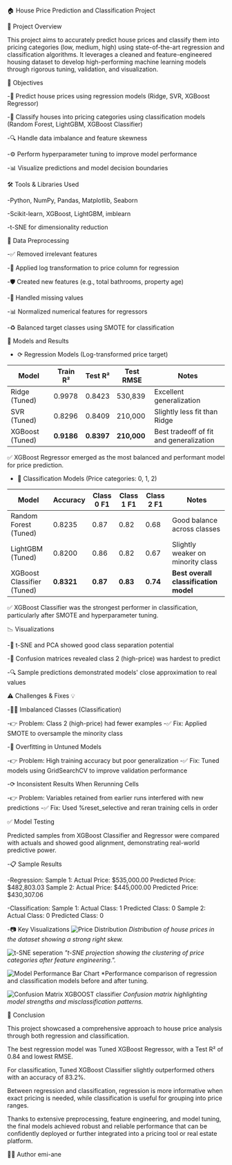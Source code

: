 🏠 House Price Prediction and Classification Project

📌 Project Overview

This project aims to accurately predict house prices and classify them into pricing categories (low, medium, high) using state-of-the-art regression and classification algorithms.
It leverages a cleaned and feature-engineered housing dataset to develop high-performing machine learning models through rigorous tuning, validation, and visualization.






🎯 Objectives

  -🔢 Predict house prices using regression models (Ridge, SVR, XGBoost Regressor)

  -🍿 Classify houses into pricing categories using classification models (Random Forest, LightGBM, XGBoost Classifier)

  -🔍 Handle data imbalance and feature skewness

  -⚙️ Perform hyperparameter tuning to improve model performance

  -📊 Visualize predictions and model decision boundaries






🛠️ Tools & Libraries Used

  -Python, NumPy, Pandas, Matplotlib, Seaborn

  -Scikit-learn, XGBoost, LightGBM, imblearn

  -t-SNE for dimensionality reduction






🧹 Data Preprocessing

  -✅ Removed irrelevant features

  -🧮 Applied log transformation to price column for regression

  -🛡️ Created new features (e.g., total bathrooms, property age)

  -🚫 Handled missing values

  -📊 Normalized numerical features for regressors

  -♻️ Balanced target classes using SMOTE for classification


 
 
 
 
 🧪 Models and Results

  - ⟳ Regression Models (Log-transformed price target)

| Model           | Train R²   | Test R²    | Test RMSE   | Notes                                   |
| --------------- | ---------- | ---------- | ----------- | --------------------------------------- |
| Ridge (Tuned)   | 0.9978     | 0.8423     | 530,839     | Excellent generalization                |
| SVR (Tuned)     | 0.8296     | 0.8409     | 210,000     | Slightly less fit than Ridge            |
| XGBoost (Tuned) | **0.9186** | **0.8397** | **210,000** | Best tradeoff of fit and generalization |

  ✅ XGBoost Regressor emerged as the most balanced and performant model for price prediction.


  -  🧠 Classification Models (Price categories: 0, 1, 2)
  
| Model                      | Accuracy   | Class 0 F1 | Class 1 F1 | Class 2 F1 | Notes                                 |
| -------------------------- | ---------- | ---------- | ---------- | ---------- | ------------------------------------- |
| Random Forest (Tuned)      | 0.8235     | 0.87       | 0.82       | 0.68       | Good balance across classes           |
| LightGBM (Tuned)           | 0.8200     | 0.86       | 0.82       | 0.67       | Slightly weaker on minority class     |
| XGBoost Classifier (Tuned) | **0.8321** | **0.87**   | **0.83**   | **0.74**   | **Best overall classification model** |

   ✅ XGBoost Classifier was the strongest performer in classification, particularly after SMOTE and hyperparameter tuning.






📉 Visualizations

   -🧫 t-SNE and PCA showed good class separation potential

   -📌 Confusion matrices revealed class 2 (high-price) was hardest to predict

   -🔍 Sample predictions demonstrated models' close approximation to real values






⚠️ Challenges & Fixes 💡

  -🧍‍♂️ Imbalanced Classes (Classification)

  

   -👉 Problem: Class 2 (high-price) had fewer examples
   -✅ Fix: Applied SMOTE to oversample the minority class

  -🧠 Overfitting in Untuned Models

  

   -👉 Problem: High training accuracy but poor generalization
   -✅ Fix: Tuned models using GridSearchCV to improve validation performance

 -⟳ Inconsistent Results When Rerunning Cells

 

   -👉 Problem: Variables retained from earlier runs interfered with new predictions
   -✅ Fix: Used %reset_selective and reran training cells in order






✅ Model Testing

Predicted samples from XGBoost Classifier and Regressor were compared with actuals and showed good alignment, demonstrating real-world predictive power.

-📋 Sample Results

  -Regression:
   Sample 1:
    Actual Price:    $535,000.00
    Predicted Price: $482,803.03
   Sample 2:
    Actual Price:    $445,000.00
    Predicted Price: $430,307.06

  -Classification:
  Sample 1:
   Actual Class:    1
   Predicted Class: 0
  Sample 2:
   Actual Class:    0
   Predicted Class: 0




  -📷 Key Visualizations
![Price Distribution](https://raw.githubusercontent.com/emi-ane/House_prediction/cbf7b9b99da94fc46acddccd738a4d28d6b04ed4/Capture%20d'%C3%A9cran%202025-06-14%20175854.png )
*Distribution of house prices in the dataset showing a strong right skew.*


![t-SNE seperation](https://github.com/emi-ane/House_prediction/blob/main/Capture%20d'%C3%A9cran%202025-06-18%20015816.png?raw=true )
*"t-SNE projection showing the clustering of price categories after feature engineering.".*

![Model Performance Bar Chart](https://github.com/emi-ane/House_prediction/blob/main/Capture%20d'%C3%A9cran%202025-06-18%20015128.png?raw=true)
*Performance comparison of regression and classification models before and after tuning.

![Confusion Matrix XGBOOST classifier](https://github.com/emi-ane/House_prediction/blob/main/Capture%20d'%C3%A9cran%202025-06-18%20015913.png?raw=true )
*Confusion matrix highlighting model strengths and misclassification patterns.*






💾 Conclusion

This project showcased a comprehensive approach to house price analysis through both regression and classification.

The best regression model was Tuned XGBoost Regressor, with a Test R² of 0.84 and lowest RMSE.

For classification, Tuned XGBoost Classifier slightly outperformed others with an accuracy of 83.2%.

Between regression and classification, regression is more informative when exact pricing is needed, while classification is useful for grouping into price ranges.

Thanks to extensive preprocessing, feature engineering, and model tuning, the final models achieved robust and reliable performance that can be confidently deployed
or further integrated into a pricing tool or real estate platform.


👩‍💻 Author
emi-ane



